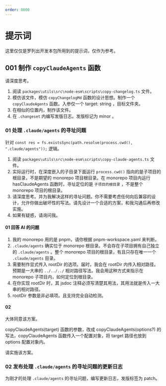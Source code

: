 ```yaml
---
order: 8000
---
```


# 提示词

这里仅仅是罗列出开发本包所用到的提示词，仅作为参考。

## 001 制作 `copyClaudeAgents` 函数

请深度思考。

1. 阅读 `packages\utils\src\node-esm\scripts\copy-changelog.ts` 文件。
2. 模仿该文件，模仿 `copyChangelogMd` 函数的设计思想。制作一个 `copyClaudeAgents` 函数。入参仅一个 target: string ，目标文件夹。
3. 在相似的位置内，制作该文件。
4. 在 `.changeset` 内编写发版日志。发版标记为 minor 。

### 01 处理 `.claude/agents` 的寻址问题

针对 `const res = fs.existsSync(path.resolve(process.cwd(), ".claude/agents"));` 逻辑。

1. 阅读 `packages\utils\src\node-esm\scripts\copy-claude-agents.ts` 文件。
2. 实际运行时，在深度嵌入的子目录下面运行 `process.cwd()` 指向的是子项目的根目录，不是期望的 monorepo 项目根目录。在 monorepo 项目内运行 hasClaudeAgents 函数时，寻址定位的是 `子项目的根目录` ，不是整个 monorepo 项目的根目录。
3. 请深度思考。并为我解决这样的寻址问题。你不需要考虑任何向后兼容的设计，允许你做出破坏性的写法。请先设计一个合适的方案，和我沟通后再修改实施。
4. 如果有疑惑，请询问我。

#### 01 回答 AI 的问题

1. 我的 monorepo 用的是 pnpm，请你根据 pnpm-workspace.yaml 来判断。
2. `.claude/agents` 确实位于 monorepo 根目录。不会存在子项目拥有自己独立的 `.claude/agents` 。整个 monorepo 项目的根目录，有且只存在唯一一个 `.claude/agents` 目录。
3. 需要制作显式传入 rootDir 的选项。届时，我会在 rootDir 内传入相对路径。预期是一大串的 `../../../` 相对路径写法。我会用这种方式来指示在 monorepo 子项目内，如何定位到根目录。
4. 在你实现 rootDir 时，其 jsdoc 注释必须写清楚其用法，其用法就是传入一大串的相对路径。
5. rootDir 参数是非必填项。且支持完全自动检测。

#### 02

大体同意该方案。

copyClaudeAgents(target) 函数的参数，改成 copyClaudeAgents(options?) 的写法，copyClaudeAgents 函数传入一个配置对象，将 target 路径也放到 options 配置对象内。

请实施该方案。

### 02 发布处理 `.claude/agents` 的寻址问题的更新日志

为刚才的处理 `.claude/agents` 的寻址问题，编写更新日志，发版标签为 patch。

